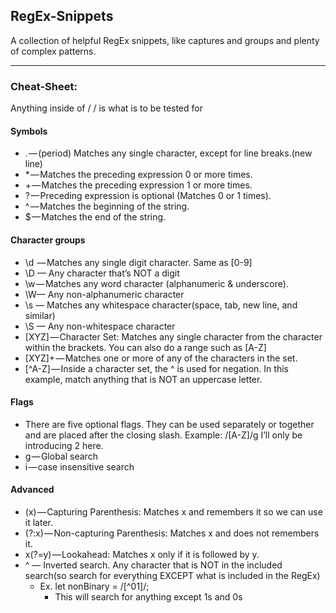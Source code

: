 ## RegEx-Snippets
A collection of helpful RegEx snippets, like captures and groups and plenty of complex patterns.

---------------------------

### Cheat-Sheet:

Anything inside of / / is what is to be tested for	
#### Symbols
* . — (period) Matches any single character, except for line breaks.(new line)
* * — Matches the preceding expression 0 or more times.
* + — Matches the preceding expression 1 or more times.
* ? — Preceding expression is optional (Matches 0 or 1 times).
* ^ — Matches the beginning of the string.
* $ — Matches the end of the string.
#### Character groups
* \d  — Matches any single digit character. Same as [0-9]
* \D — Any character that’s NOT a digit
* \w — Matches any word character (alphanumeric & underscore).
* \W— Any non-alphanumeric character
* \s — Matches any whitespace character(space, tab, new line, and similar)
* \S — Any non-whitespace character
* [XYZ] — Character Set: Matches any single character from the character within the brackets. You can also do a range such as [A-Z] 
* [XYZ]+ — Matches one or more of any of the characters in the set.
* [^A-Z] — Inside a character set, the ^ is used for negation. In this example, match anything that is NOT an uppercase letter.
#### Flags
* There are five optional flags. They can be used separately or together and are placed after the closing slash. Example: /[A-Z]/g I’ll only be introducing 2 here.
* g — Global search
* i — case insensitive search
#### Advanced
* (x) — Capturing Parenthesis: Matches x and remembers it so we can use it later.
* (?:x) — Non-capturing Parenthesis: Matches x and does not remembers it.
* x(?=y) — Lookahead: Matches x only if it is followed by y.
* ^ — Inverted search. Any character that is NOT in the included search(so search for everything EXCEPT what is included in the RegEx)
  * Ex. let nonBinary = /[^01]/;
    * This will search for anything except 1s and 0s
